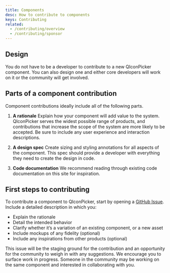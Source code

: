 ```yaml
---
title: Components
desc: How to contribute to components
keys: Contributing
related:
  - /contributing/overview
  - /contributing/sponsor
---
```


## Design

You do not have to be a developer to contribute to a new QIconPicker component. You can also design one and either core developers will work on it or the community will get involved.
## Parts of a component contribution

Component contributions ideally include all of the following parts.

1. **A rationale**
Explain how your component will add value to the system. QIconPicker serves the widest possible range of products, and contributions that increase the scope of the system are more likely to be accepted. Be sure to include any user experience and interaction descriptions.

2. **A design spec**
Create sizing and styling annotations for all aspects of the component. This spec should provide a developer with everything they need to create the design in code.

3. **Code documentation**
We recommend reading through existing code documentation on this site for inspiration.

## First steps to contributing

To contribute a component to QIconPicker, start by opening a [GitHub Issue](https://github.com/quasarframework/quasar-ui-qiconpicker/issues). Include a detailed description in which you:

- Explain the rationale
- Detail the intended behavior
- Clarify whether it’s a variation of an existing component, or a new asset
- Include mockups of any fidelity (optional)
- Include any inspirations from other products (optional)

This issue will be the staging ground for the contribution and an opportunity for the community to weigh in with any suggestions. We encourage you to surface work in progress. Someone in the community may be working on the same component and interested in collaborating with you.
